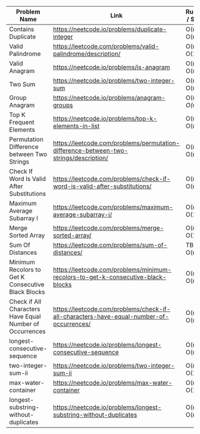 | Problem Name            | Link                                                         | Runtime / Space  | Date Added |
| ----------------------- | ------------------------------------------------------------ |------------------| ---------- |
| Contains Duplicate      |  https://neetcode.io/problems/duplicate-integer              |  O(n) / O(n)     | 02/03/25   |
| Valid Palindrome        |  https://leetcode.com/problems/valid-palindrome/description/ |  O(n) / O(1)     | 02/03/25   |
| Valid Anagram           |  https://neetcode.io/problems/is-anagram                     |  O(n) / O(n)     | 02/03/25   |
| Two Sum                 |  https://neetcode.io/problems/two-integer-sum                |  O(n) / O(n)     | 02/03/25   |
| Group Anagram           |  https://neetcode.io/problems/anagram-groups                 |  O(m*n) / O(n*m) | 02/03/25   |
| Top K Frequent Elements |  https://neetcode.io/problems/top-k-elements-in-list         |  O(n) / O(n)     | 02/04/25   |
| Permutation Difference between Two Strings|https://leetcode.com/problems/permutation-difference-between-two-strings/description/ |O(n) / O(n)| 02/05/25   |
| Check If Word Is Valid After Substitutions|https://leetcode.com/problems/check-if-word-is-valid-after-substitutions/ |O(n) / O(n)| 02/11/25   |
| Maximum Average Subarray I|https://leetcode.com/problems/maximum-average-subarray-i/ |O(n) / O(1)| 02/13/25   |
| Merge Sorted Array |https://leetcode.com/problems/merge-sorted-array/ |O(n) / O(1)| 02/18/25   |
| Sum Of Distances |https://leetcode.com/problems/sum-of-distances/ |TBD / O(n)| 02/21/25   |
| Minimum Recolors to Get K Consecutive Black Blocks |https://leetcode.com/problems/minimum-recolors-to-get-k-consecutive-black-blocks | O(n) / O(n)| 03/03/25   |
| Check if All Characters Have Equal Number of Occurrences |https://leetcode.com/problems/check-if-all-characters-have-equal-number-of-occurrences/ | O(n) / O(n)| 03/04/25   |
| longest-consecutive-sequence  | https://neetcode.io/problems/longest-consecutive-sequence | O(n) / O(n) | 04/04/25 |
| two-integer-sum-ii  | https://neetcode.io/problems/two-integer-sum-ii | O(n) / O(1) | 04/06/25 |
| max-water-container  | https://neetcode.io/problems/max-water-container | O(n) / O(1) | 04/07/25 |
|  longest-substring-without-duplicates | https://neetcode.io/problems/longest-substring-without-duplicates | O(n) / O(n) | 04/08/25 |